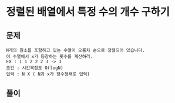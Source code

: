 # 정렬된 배열에서 특정 수의 개수 구하기

## 문제
```
N개의 원소를 포함하고 있는 수열이 오름차 순으로 정렬되어 있습니다.
이 수열에서 x가 등장하는 횟수를 계산하라.
EX : 1 1 2 2 2 3 -> 3
조건 : 시간복잡도 O(logN)
입력 : N X ( N과 x가 정수형태로 입력)

```
## 풀이 
```python

```